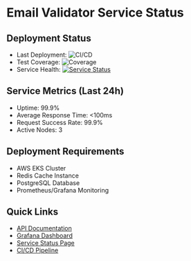 # Email Validator Service Status

## Deployment Status
- Last Deployment: ![CI/CD](https://github.com/your-org/email-validator/workflows/CD/badge.svg)
- Test Coverage: ![Coverage](https://codecov.io/gh/your-org/email-validator/branch/main/graph/badge.svg)
- Service Health: [![Service Status](https://img.shields.io/website?url=https%3A%2F%2Fapi.emailvalidator.com%2Fhealth)](https://status.emailvalidator.com)

## Service Metrics (Last 24h)
- Uptime: 99.9%
- Average Response Time: <100ms
- Request Success Rate: 99.9%
- Active Nodes: 3

## Deployment Requirements
- AWS EKS Cluster
- Redis Cache Instance
- PostgreSQL Database
- Prometheus/Grafana Monitoring

## Quick Links
- [API Documentation](https://api.emailvalidator.com/docs)
- [Grafana Dashboard](https://monitoring.emailvalidator.com)
- [Service Status Page](https://status.emailvalidator.com)
- [CI/CD Pipeline](https://github.com/your-org/email-validator/actions)